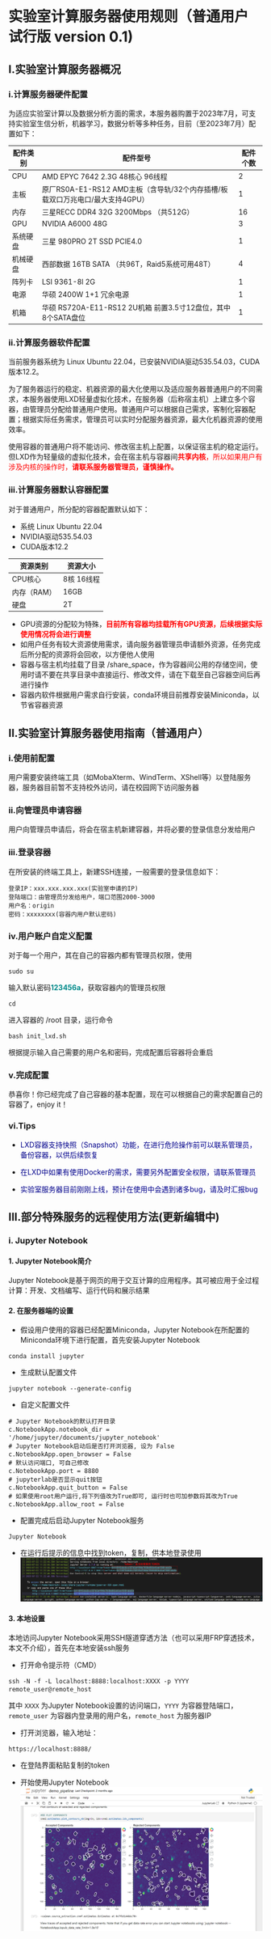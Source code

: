 # 实验室计算服务器使用规则（普通用户 试行版 version 0.1)
## I.实验室计算服务器概况
### i.计算服务器硬件配置
为适应实验室计算以及数据分析方面的需求，本服务器购置于2023年7月，可支持实验室生信分析，机器学习，数据分析等多种任务，目前（至2023年7月）配置如下：

|配件类别|配件型号|配件个数|
|------|------|-------|
|CPU|AMD EPYC 7642 2.3G 48核心 96线程|2|
|主板|原厂RS0A-E1-RS12 AMD主板（含导轨/32个内存插槽/板载双口万兆电口/最大支持4GPU）|1|
|内存|三星RECC DDR4 32G 3200Mbps （共512G）|16|
|GPU|NVIDIA A6000 48G|3|
|系统硬盘|三星 980PRO 2T SSD PCIE4.0|1|
|机械硬盘|西部数据 16TB SATA （共96T，Raid5系统可用48T）|4|
|阵列卡|LSI 9361-8l 2G|1|
|电源|华硕 2400W 1+1 冗余电源|1|
|机箱|华硕 RS720A-E11-RS12 2U机箱 前置3.5寸12盘位，其中8个SATA盘位|1|

### ii.计算服务器软件配置
当前服务器系统为 Linux Ubuntu 22.04，已安装NVIDIA驱动535.54.03，CUDA版本12.2。

为了服务器运行的稳定、机器资源的最大化使用以及适应服务器普通用户的不同需求，本服务器使用LXD轻量虚拟化技术，在服务器（后称宿主机）上建立多个容器，由管理员分配给普通用户使用。普通用户可以根据自己需求，客制化容器配置；根据实际任务需求，管理员可以实时分配服务器资源，最大化机器资源的使用效率。

使用容器的普通用户将不能访问、修改宿主机上配置，以保证宿主机的稳定运行。但LXD作为轻量级的虚拟化技术，会在宿主机与容器间<font color=red>**共享内核**，所以如果用户有涉及内核的操作时，**请联系服务器管理员，谨慎操作。**</font>

### iii.计算服务器默认容器配置
对于普通用户，所分配的容器配置默认如下：

- 系统 Linux Ubuntu 22.04
- NVIDIA驱动535.54.03
- CUDA版本12.2

|资源类别|资源大小|
|-----|---|
|CPU核心|8核 16线程|
|内存（RAM）|16GB|
|硬盘|2T|

- GPU资源的分配较为特殊，<font color=red>**目前所有容器均挂载所有GPU资源，后续根据实际使用情况将会进行调整**</font>
- 如用户任务有较大资源使用需求，请向服务器管理员申请额外资源，任务完成后所分配的资源将会回收，以方便他人使用
- 容器与宿主机均挂载了目录 /share_space，作为容器间公用的存储空间，使用时请不要在共享目录中直接运行、修改文件，请在下载至自己容器空间后再进行操作
- 容器内软件根据用户需求自行安装，conda环境目前推荐安装Miniconda，以节省容器资源

## II.实验室计算服务器使用指南（普通用户）
### i.使用前配置
用户需要安装终端工具（如MobaXterm、WindTerm、XShell等）以登陆服务器，服务器目前暂不支持校外访问，请在校园网下访问服务器
### ii.向管理员申请容器
用户向管理员申请后，将会在宿主机新建容器，并将必要的登录信息分发给用户
### iii.登录容器
在所安装的终端工具上，新建SSH连接，一般需要的登录信息如下：
```
登录IP：xxx.xxx.xxx.xxx(实验室申请的IP)
登陆端口：由管理员分发给用户，端口范围2000-3000
用户名：origin
密码：xxxxxxxx(容器内用户默认密码)
```
### iv.用户账户自定义配置
对于每一个用户，其在自己的容器内都有管理员权限，使用
```
sudo su
```
输入默认密码<font color=DarkCyan>**123456a**</font>，获取容器内的管理员权限

```
cd
```

进入容器的 /root 目录，运行命令
```
bash init_lxd.sh
```
根据提示输入自己需要的用户名和密码，完成配置后容器将会重启

### v.完成配置
恭喜你！你已经完成了自己容器的基本配置，现在可以根据自己的需求配置自己的容器了，enjoy it！

### vi.Tips
- <font color=Darkblue> LXD容器支持快照（Snapshot）功能，在进行危险操作前可以联系管理员，备份容器，以供后续恢复</font>

- <font color=Darkblue> 在LXD中如果有使用Docker的需求，需要另外配置安全权限，请联系管理员</font>

- <font color=Darkblue> 实验室服务器目前刚刚上线，预计在使用中会遇到诸多bug，请及时汇报bug</font>
  
## III.部分特殊服务的远程使用方法(更新编辑中)
### i. Jupyter Notebook
#### 1. Jupyter Notebook简介
Jupyter Notebook是基于网页的用于交互计算的应用程序。其可被应用于全过程计算：开发、文档编写、运行代码和展示结果

#### 2. 在服务器端的设置
- 假设用户使用的容器已经配置Miniconda，Jupyter Notebook在所配置的Miniconda环境下进行配置，首先安装Jupyter Notebook
```
conda install jupyter
```
- 生成默认配置文件
```
jupyter notebook --generate-config
```
- 自定义配置文件
```
# Jupyter Notebook的默认打开目录
c.NotebookApp.notebook_dir = '/home/jupyter/documents/jupyter_notebook'
# Jupyter Notebook启动后是否打开浏览器, 设为 False
c.NotebookApp.open_browser = False
# 默认访问端口, 可自己修改
c.NotebookApp.port = 8880
# jupyterlab是否显示quit按钮
c.NotebookApp.quit_button = False
# 如果使用root用户运行,将下列值改为True即可, 运行时也可加参数将其改为True
c.NotebookApp.allow_root = False
```
- 配置完成后启动Jupyter Notebook服务
```
Jupyter Notebook
```
- 在运行后提示的信息中找到token，复制，供本地登录使用
![Jupyter Notebook Token](https://github.com/Heinrich2818/Li-Huang-Lab-Server-Guide/blob/main/manual_pic/server-jn-edit.png "Jupyter Notebook token")
#### 3. 本地设置
本地访问Jupyter Notebook采用SSH隧道穿透方法（也可以采用FRP穿透技术，本文不介绍），首先在本地安装ssh服务

- 打开命令提示符（CMD）
```
ssh -N -f -L localhost:8888:localhost:XXXX -p YYYY remote_user@remote_host
```
其中 `XXXX` 为Jupyter Notebook设置的访问端口，`YYYY` 为容器登陆端口，`remote_user` 为容器内登录用的用户名，`remote_host` 为服务器IP

- 打开浏览器，输入地址：
```
https://localhost:8888/
```
- 在登陆界面粘贴复制的token
  
- 开始使用Jupyter Notebook
![Jupyter Notebook](https://github.com/Heinrich2818/Li-Huang-Lab-Server-Guide/blob/main/manual_pic/jn.png "Jupyter Notebook运行截图")
